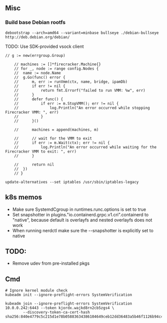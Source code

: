 ## Misc

### Build base Debian rootfs
```
debootstrap --arch=amd64 --variant=minbase bullseye ./debian-bullseye http://deb.debian.org/debian/
```

TODO: Use SDK-provided vsock client

```
// g := new(errgroup.Group)

	// machines := []*firecracker.Machine{}
	// for _, node := range config.Nodes {
	// 	name := node.Name
	// 	g.Go(func() error {
	// 		m, err := runVmm(ctx, name, bridge, ipamDb)
	// 		if err != nil {
	// 			return fmt.Errorf("failed to run VMM: %w", err)
	// 		}
	// 		defer func() {
	// 			if err := m.StopVMM(); err != nil {
	// 				log.Println("An error occurred while stopping Firecracker VMM: ", err)
	// 			}
	// 		}()

	// 		machines = append(machines, m)

	// 		// wait for the VMM to exit
	// 		if err := m.Wait(ctx); err != nil {
	// 			log.Println("An error occurred while waiting for the Firecracker VMM to exit: ", err)
	// 		}

	// 		return nil
	// 	})
	// }
```


```
update-alternatives --set iptables /usr/sbin/iptables-legacy
```

## k8s memos
* Make sure SystemdCgroup in runtimes.runc.options is set to true
* Set snapshotter in  plugins."io.containerd.grpc.v1.cri".containerd to "native", because default is overlayfs and nested overlayfs does not work
* When running nerdctl make sure the --snapshotter is explicitly set to native

## TODO:

* Remove udev from pre-installed pkgs

## Cmd

```
# Ignore kernel module check
kubeadm init --ignore-preflight-errors SystemVerification
```

```
kubeadm join --ignore-preflight-errors SystemVerification 10.0.0.242:6443 --token kjordx.wajkd8rn2cb5zgs4 \
        --discovery-token-ca-cert-hash sha256:840e4779c5c215d1e78b05883634386104649ceb12dd36483a5b46f1126b94c4
```